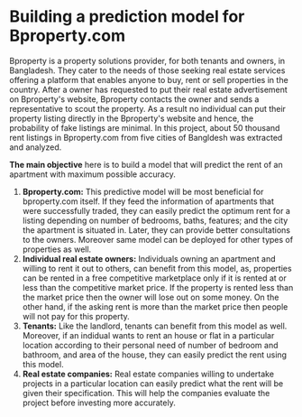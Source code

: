 # Building a prediction model for Bproperty.com
Bproperty is a property solutions provider, for both tenants and owners, in Bangladesh. They cater to the needs of those seeking real estate services offering a platform that enables anyone to buy, rent or sell properties in the country. After a owner has requested to put their real estate advertisement on Bproperty's website, Bproperty contacts the owner and sends a representative to scout the property. As a result no individual can put their property listing directly in the Bproperty's website and hence, the probability of fake listings are minimal. In this project, about 50 thousand rent listings in Bproperty.com from five cities of Bangldesh was extracted and analyzed. 

**The main objective** here is to build a model that will predict the rent of an apartment with maximum possible accuracy.

1. **Bproperty.com:** This predictive model will be most beneficial for bproperty.com itself. If they feed the information of apartments that were successfully traded, they can easily predict the optimum rent for a listing depending on number of bedrooms, baths, features; and the city the apartment is situated in. Later, they can provide better consultations to the owners. Moreover same model can be deployed for other types of properties as well.
2. **Individual real estate owners:** Individuals owning an apartment and willing to rent it out to others, can benefit from this model, as, properties can be rented in a free       competitive marketplace only if it is rented at or less than the competitive market price. If the property is rented less than the market price then the owner will lose out on some money. On the other hand, if the asking rent is more than the market price then people will not pay for this property.
3. **Tenants:** Like the landlord, tenants can benefit from this model as well. Moreover, if an indidual wants to rent an house or flat in a particular location according to their personal need of number of bedroom and bathroom, and area of the house, they can easily predict the rent using this model.
4. **Real estate companies:** Real estate companies willing to undertake projects in a particular location can easily predict what the rent will be given their specification. This will help the companies evaluate the project before investing more accurately.


